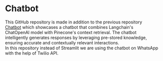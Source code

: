# Chatbot

This GitHub repository is made in addition to the previous repository [Chatbot](https://github.com/that-rookie-parth/Chatbot) which showcases a chatbot that combines Langchain's ChatOpenAI model with Pinecone's context retrieval. The chatbot intelligently generates responses by leveraging pre-stored knowledge, ensuring accurate and contextually relevant interactions.<br>
In this repository instead of Streamlit we are using the chatbot on WhatsApp with the help of Twilio API.